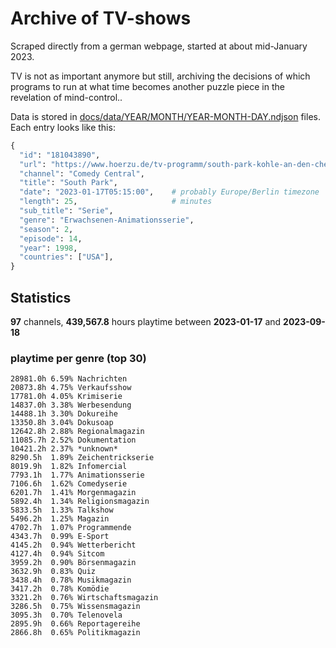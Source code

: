 # Archive of TV-shows

Scraped directly from a german webpage, started at about mid-January 2023.

TV is not as important anymore but still, archiving the decisions of which programs to run at what time
becomes another puzzle piece in the revelation of mind-control.. 

Data is stored in [docs/data/YEAR/MONTH/YEAR-MONTH-DAY.ndjson](docs/data/) files. 
Each entry looks like this:

```python
{
  "id": "181043890", 
  "url": "https://www.hoerzu.de/tv-programm/south-park-kohle-an-den-chefkoch/bid_181043890/", 
  "channel": "Comedy Central", 
  "title": "South Park", 
  "date": "2023-01-17T05:15:00",    # probably Europe/Berlin timezone 
  "length": 25,                     # minutes 
  "sub_title": "Serie", 
  "genre": "Erwachsenen-Animationsserie", 
  "season": 2, 
  "episode": 14, 
  "year": 1998, 
  "countries": ["USA"],
}
```

## Statistics

**97** channels, **439,567.8** hours playtime between **2023-01-17** and **2023-09-18**


### playtime per genre (top 30)

    28981.0h 6.59% Nachrichten
    20873.8h 4.75% Verkaufsshow
    17781.0h 4.05% Krimiserie
    14837.0h 3.38% Werbesendung
    14488.1h 3.30% Dokureihe
    13350.8h 3.04% Dokusoap
    12642.8h 2.88% Regionalmagazin
    11085.7h 2.52% Dokumentation
    10421.2h 2.37% *unknown*
    8290.5h  1.89% Zeichentrickserie
    8019.9h  1.82% Infomercial
    7793.1h  1.77% Animationsserie
    7106.6h  1.62% Comedyserie
    6201.7h  1.41% Morgenmagazin
    5892.4h  1.34% Religionsmagazin
    5833.5h  1.33% Talkshow
    5496.2h  1.25% Magazin
    4702.7h  1.07% Programmende
    4343.7h  0.99% E-Sport
    4145.2h  0.94% Wetterbericht
    4127.4h  0.94% Sitcom
    3959.2h  0.90% Börsenmagazin
    3632.9h  0.83% Quiz
    3438.4h  0.78% Musikmagazin
    3417.2h  0.78% Komödie
    3321.2h  0.76% Wirtschaftsmagazin
    3286.5h  0.75% Wissensmagazin
    3095.3h  0.70% Telenovela
    2895.9h  0.66% Reportagereihe
    2866.8h  0.65% Politikmagazin

